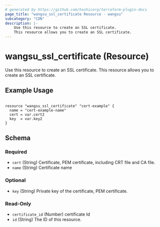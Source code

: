 ```yaml
---
# generated by https://github.com/hashicorp/terraform-plugin-docs
page_title: "wangsu_ssl_certificate Resource - wangsu"
subcategory: "CDN"
description: |-
    Use this resource to create an SSL certificate.
    This resource allows you to create an SSL certificate.
---
```


# wangsu_ssl_certificate (Resource)

Use this resource to create an SSL certificate.
This resource allows you to create an SSL certificate.

## Example Usage

```hcl

resource "wangsu_ssl_certificate" "cert-example" {
  name = "cert-example-name"
  cert = var.cert2
  key  = var.key2
}
```

<!-- schema generated by tfplugindocs -->
## Schema

### Required

- `cert` (String) Certificate, PEM certificate, including CRT file and CA file.
- `name` (String) Certificate name

### Optional

- `key` (String) Private key of the certificate, PEM certificate.

### Read-Only

- `certificate_id` (Number) certificate Id
- `id` (String) The ID of this resource.
